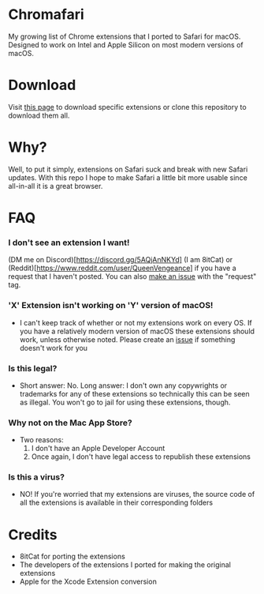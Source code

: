 # Chromafari
My growing list of Chrome extensions that I ported to Safari for macOS. Designed to work on Intel and Apple Silicon on most modern versions of macOS.

# Download
Visit [this page](https://8itcat.github.io/chromafari/) to download specific extensions or clone this repository to download them all.

# Why?
Well, to put it simply, extensions on Safari suck and break with new Safari updates. With this repo I hope to make Safari a little bit more usable since all-in-all it is a great browser.

# FAQ

### I don't see an extension I want!
(DM me on Discord)[https://discord.gg/5AQjAnNKYd] (I am 8itCat) or (Reddit)[https://www.reddit.com/user/QueenVengeance] if you have a request that I haven't posted. You can also [make an issue](https://github.com/8itCat/Chromafari/issues) with the "request" tag.

### 'X' Extension isn't working on 'Y' version of macOS!
- I can't keep track of whether or not my extensions work on every OS. If you have a relatively modern version of macOS these extensions should work, unless otherwise noted. Please create an [issue](https://github.com/8itCat/Chromafari/issues) if something doesn't work for you

### Is this legal?
- Short answer: No. Long answer: I don't own any copywrights or trademarks for any of these extensions so technically this can be seen as illegal. You won't go to jail for using these extensions, though.

### Why not on the Mac App Store?
- Two reasons: 
  1) I don't have an Apple Developer Account
  2) Once again, I don't have legal access to republish these extensions

### Is this a virus?
- NO! If you're worried that my extensions are viruses, the source code of all the extensions is available in their corresponding folders

# Credits

- 8itCat for porting the extensions
- The developers of the extensions I ported for making the original extensions
- Apple for the Xcode Extension conversion 
